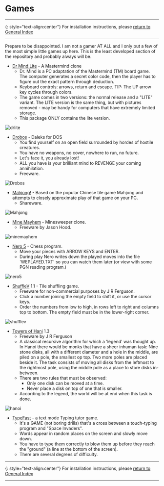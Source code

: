 # Games

-----

{: style="text-align:center"}
For installation instructions, please [return to General Index](README.md)

-----

Prepare to be disappointed. I am not a gamer AT ALL and I only put a few of the most simple little games up here. This is the least developed section of the repository and probably always will be.

+ [Dr Mind Lite](./zip/drlite.zip) - A Mastermind clone
    + Dr. Mind is a PC adaptation of the Mastermind (TM) board game. The computer generates a secret color code, then the player has to figure out the exact pattern through deduction.
    + Keyboard controls: arrows, return and escape. TIP: The UP arrow key cycles through colors.
    + The game comes in two versions: the normal release and a "LITE" variant. The LITE version is the same thing, but with pictures removed - may be handy for computers that have extremely limited storage.
    + This package ONLY contains the lite version.

![drlite](./imgs/drlite.png)

+ [Drobos](./zip/drobos.zip) - Daleks for DOS
    + You find  yourself on an open field surrounded  by hordes of hostile creatures.
    + You have no weapons, no cover, nowhere to run, no future.
    + Let's face it,  you  already  lost!
    + ALL you have is your brilliant mind to REVENGE your coming annihilation.
    + Freeware.

![Drobos](./imgs/drobos.png)

+ [Mahjong!](./zip/mahjong.zip) -  Based on the popular Chinese tile game Mahjong and attempts to closely approximate play of that game on your PC.
    + Shareware.

![Mahjong](./imgs/mahjong.png)


+ [Mine Mayhem](./zip/minemay.zip)  - Minesweeper clone.
    + Freeware by Jason Hood.

![minemayhem](./imgs/minemay.png)

+ [Nero 5](./zip/nero5.zip) - Chess program.
    + Move your pieces with ARROW KEYS and ENTER.
    + During play Nero writes down the played moves into the file 'WEPLAYED.TXT' so you can watch them later (or view with some PGN reading program.)

![nero5](./imgs/nero5.png)

+ [ShuffleV](./zip/shufflev.zip) 1.1 - Tile shuffling game.
    + Freeware for non-commercial purposes by J R Ferguson.
    + Click a number joining the empty field to shift it, or use the cursor keys.
    + Order  the numbers from low to high, in rows left to right and columns top to bottom. The empty field must be in the lower-right corner.

![shufflev](./imgs/shufflev.png)

+ [Towers of Hani](./zip/hanoi.zip) 1.3 
    + Freeware by J R Ferguson
    + A classical recursive algorithm for which a  'legend'  was thought  up.  In Hanoi there would be monks that have a sheer inhuman task: Nine stone disks, all with a different diameter and a hole in  the  middle, are  piled on a pole, the smallest op top. Two more poles are placed beside it. The task consists  of  moving  all  disks  from  the  leftmost  to  the rightmost pole, using the middle pole as a place to store disks in-between.
    + There are two rules that must be observed:
        + Only one disk can be moved at a time.
        + Never place a disk on top of one that is smaller.
    + According to the legend, the world will be at end when this task is done.

![hanoi](./imgs/hanoi.png)

+ [TypeFast](./zip/typefast.zip) - a text mode Typing tutor game.
    + It's a GAME (not boring drills) that's a cross between a touch-typing program and "Space Invaders".
    + Words appear in random places on the screen and slowly move down.
    + You have to type them correctly to blow them up before they reach the "ground" (a line at the bottom of the screen).
    + There are several degrees of difficulty.

-----

{: style="text-align:center"}
For installation instructions, please [return to General Index](README.md)

-----
